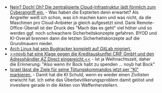 * [Nein? Doch! Oh? Die zentralisierte Cloud-Infrastruktur lädt förmlich zum Cyberangriff ein.](https://www.borncity.com/blog/2023/12/04/cyberangriffe-75-prozent-sehen-cloud-infrastruktur-als-grte-risikoquelle/) - Was haben die Expterten denn erwartet? Als Angreifer weiß ich schon, was ich machen kann und was nicht, da die Maschinen pro Cloud-Anbieter ja gleich aufgesetzt sind. Dank Remote-Office-Überall ist der Druck des "Mach das es geht" viel höher und so werden ggf. noch schwachere Sicherheitskonzepte gefahren. BYOD und KI-Overall brennen dann die letzten Sicherheitskonzepte auf die Grundmauern nieder.
* [Arch Linux hat sein Bugtracker komplett auf GitLab migriert.](https://archlinux.org/news/bugtracker-migration-to-gitlab-completed/)
* [>>noyb hat eine Klage gegen die Kreditauskunftei CRIF GmbH und den Adresshändler AZ Direct eingereicht.<<](https://noyb.eu/de/noyb-sues-crif-and-az-direct-illegal-and-secret-data-processing) - Ist ja Weihnachtszeit, daher die Erinnerung: "Also wenn ihr Bock habt zu spenden ... noyb hat Bock"
* [Israel lässt die Ziele für seine Tötungskommandos jetzt per "KI" markieren.](http://blog.fefe.de/?ts=9b935082) - Damit hat die KI Schuld, wenn es wieder einen Zivilisten erwischt hat. Ich sehe das Überbevölkerungsproblem damit gelöst und investiere gerade in die Aktien von Waffenherstellern.
